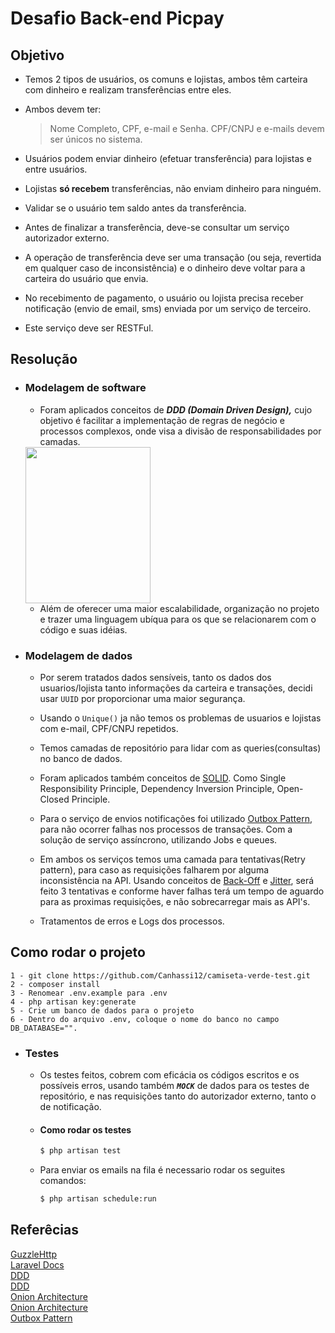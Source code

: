 # Desafio Back-end Picpay

## Objetivo

- Temos 2 tipos de usuários, os comuns e lojistas, ambos têm carteira com dinheiro e realizam transferências entre eles. 

- Ambos devem ter: 
    > Nome Completo, CPF, e-mail e Senha. CPF/CNPJ e e-mails devem ser únicos no sistema.
- Usuários podem enviar dinheiro (efetuar transferência) para lojistas e entre usuários. 

- Lojistas **só recebem** transferências, não enviam dinheiro para ninguém.

- Validar se o usuário tem saldo antes da transferência.

- Antes de finalizar a transferência, deve-se consultar um serviço autorizador externo.

- A operação de transferência deve ser uma transação (ou seja, revertida em qualquer caso de inconsistência) e o dinheiro deve voltar para a carteira do usuário que envia. 

- No recebimento de pagamento, o usuário ou lojista precisa receber notificação (envio de email, sms) enviada por um serviço de terceiro. 

- Este serviço deve ser RESTFul.
  
## Resolução

- ### Modelagem de software
    - Foram aplicados conceitos de ***DDD (Domain Driven Design),*** cujo objetivo é facilitar a implementação de regras de negócio e processos complexos, onde visa a divisão de responsabilidades por camadas.
    <img style="width: 200px; height: 250px;" src="https://imgur.com/REp1CgQ.png">

    - Além de oferecer uma maior escalabilidade, organização no projeto e trazer uma linguagem ubíqua para os que se relacionarem com o código e suas idéias.


- ### Modelagem de dados
  - Por serem tratados dados sensíveis, tanto os dados dos usuarios/lojista tanto informações da carteira e transações, decidi usar `UUID` por proporcionar uma maior segurança.

  - Usando o `Unique()` ja não temos os problemas de usuarios e lojistas com e-mail, CPF/CNPJ repetidos.
  - Temos camadas de repositório para lidar com as queries(consultas) no banco de dados.
  - Foram aplicados também conceitos de [SOLID](https://www.digitalocean.com/community/conceptual-articles/s-o-l-i-d-the-first-five-principles-of-object-oriented-design). Como Single Responsibility Principle, Dependency Inversion Principle, Open-Closed Principle. 
  - Para o serviço de envios notificações foi utilizado [Outbox Pattern](https://medium.com/event-driven-utopia/sending-reliable-event-notifications-with-transactional-outbox-pattern-7a7c69158d1b), para não ocorrer falhas nos processos de transações. Com a solução de serviço assíncrono, utilizando Jobs e queues.
  - Em ambos os serviços temos uma camada para tentativas(Retry pattern), para caso as requisições falharem por alguma inconsistência na API. Usando conceitos de [Back-Off](https://aws.amazon.com/pt/blogs/architecture/exponential-backoff-and-jitter/) e [Jitter](https://aws.amazon.com/pt/blogs/architecture/exponential-backoff-and-jitter/), será feito 3 tentativas e conforme haver falhas terá um tempo de aguardo para as proximas requisições, e não sobrecarregar mais as API's.
  - Tratamentos de erros e Logs dos processos.  

## Como rodar o projeto
    1 - git clone https://github.com/Canhassi12/camiseta-verde-test.git
    2 - composer install
    3 - Renomear .env.example para .env
    4 - php artisan key:generate
    5 - Crie um banco de dados para o projeto
    6 - Dentro do arquivo .env, coloque o nome do banco no campo DB_DATABASE="".

- ### Testes
  - Os testes feitos, cobrem com eficácia os códigos escritos e os possíveis erros, usando também ***`MOCK`*** de dados para os testes de repositório, e nas requisições tanto do autorizador externo, tanto o de notificação.
  - #### Como rodar os testes
    ``` bash 
    $ php artisan test
    ```
  - Para enviar os emails na fila é necessario rodar os seguites comandos:
    ``` bash 
    $ php artisan schedule:run  
    ```
## Referêcias
[GuzzleHttp](https://docs.guzzlephp.org/en/stable/) <br>
[Laravel Docs](https://laravel.com/docs/9.x) <br>
[DDD](https://fullcycle.com.br/domain-driven-design/) <br>
[DDD](https://medium.com/saga-do-programador/camada-de-aplicação-domain-driven-design-e-isolamento-do-domínio-55348fbf1a26) <br>
[Onion Architecture](https://medium.com/expedia-group-tech/onion-architecture-deed8a554423) <br>
[Onion Architecture](https://medium.com/expedia-group-tech/onion-architecture-deed8a554423) <br>
[Outbox Pattern](https://medium.com/event-driven-utopia/sending-reliable-event-notifications-with-transactional-outbox-pattern-7a7c69158d1b)

